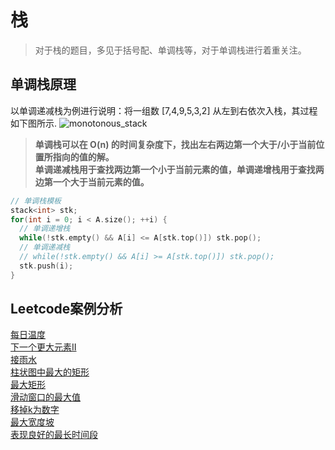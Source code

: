 # **栈**  
> 对于栈的题目，多见于括号配、单调栈等，对于单调栈进行着重关注。  

## 单调栈原理   
以单调递减栈为例进行说明：将一组数 [7,4,9,5,3,2] 从左到右依次入栈，其过程如下图所示.
![monotonous_stack](../../../BlogRecord/picture/algorithmn/monotone_stack.gif)
> **单调栈可以在 O(n) 的时间复杂度下，找出左右两边第一个大于/小于当前位置所指向的值的解。**     
**单调递减栈用于查找两边第一个小于当前元素的值，单调递增栈用于查找两边第一个大于当前元素的值。**  
``` C++ 
// 单调栈模板
stack<int> stk;
for(int i = 0; i < A.size(); ++i) {
  // 单调递增栈
  while(!stk.empty() && A[i] <= A[stk.top()]) stk.pop();
  // 单调递减栈
  // while(!stk.empty() && A[i] >= A[stk.top()]) stk.pop();
  stk.push(i);
}
```   
## Leetcode案例分析    
[每日温度](https://leetcode-cn.com/problems/daily-temperatures/)    
[下一个更大元素II](https://leetcode-cn.com/problems/next-greater-element-ii/)      
[接雨水](https://leetcode-cn.com/problems/trapping-rain-water/)    
[柱状图中最大的矩形](https://leetcode-cn.com/problems/largest-rectangle-in-histogram/)      
[最大矩形](https://leetcode-cn.com/problems/maximal-rectangle/)    
[滑动窗口的最大值](https://leetcode-cn.com/problems/sliding-window-maximum/submissions/)     
[移掉k为数字](https://leetcode-cn.com/problems/remove-k-digits/)    
[最大宽度坡](https://leetcode-cn.com/problems/maximum-width-ramp/)     
[表现良好的最长时间段](https://leetcode-cn.com/problems/smallest-subtree-with-all-the-deepest-nodes/)     
